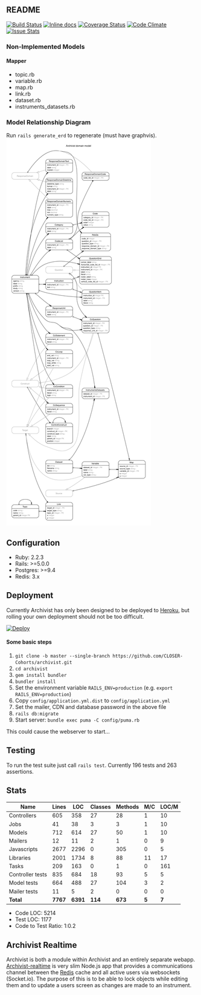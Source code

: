 ## README

[![Build Status](https://travis-ci.org/CLOSER-Cohorts/archivist.svg?branch=develop)](https://travis-ci.org/CLOSER-Cohorts/archivist)
[![Inline docs](http://inch-ci.org/github/CLOSER-Cohorts/archivist.svg?branch=develop)](http://inch-ci.org/github/CLOSER-Cohorts/archivist)
[![Coverage Status](https://coveralls.io/repos/github/CLOSER-Cohorts/archivist/badge.svg?branch=develop)](https://coveralls.io/github/CLOSER-Cohorts/archivist?branch=master)
[![Code Climate](https://codeclimate.com/github/CLOSER-Cohorts/archivist/badges/gpa.svg)](https://codeclimate.com/github/CLOSER-Cohorts/archivist)
[![Issue Stats](http://issuestats.com/github/CLOSER-Cohorts/archivist/badge/issue)](http://issuestats.com/github/CLOSER-Cohorts/archivist)

### Non-Implemented Models
#### Mapper
* topic.rb
* variable.rb
* map.rb
* link.rb
* dataset.rb
* instruments_datasets.rb

### Model Relationship Diagram
Run `rails generate_erd` to regenerate (must have graphvis).
![](/app/assets/images/diagrams/erd-wp.png)

## Configuration
* Ruby: 2.2.3
* Rails: >=5.0.0
* Postgres: >=9.4
* Redis: 3.x

## Deployment
Currently Archivist has only been designed to be deployed to [Heroku][heroku], but rolling your own deployment should not be too difficult.

[![Deploy](https://www.herokucdn.com/deploy/button.svg)](https://heroku.com/deploy?template=https://github.com/CLOSER-Cohorts/archivist/tree/master)

#### Some basic steps
1. `git clone -b master --single-branch https://github.com/CLOSER-Cohorts/archivist.git`
2. `cd archivist`
3. `gem install bundler`
4. `bundler install`
5. Set the environment variable  `RAILS_ENV=production` (e.g. `export RAILS_ENV=production`)
6. Copy `config/application.yml.dist` to `config/application.yml`
7. Set the mailer, CDN and database password in the above file
8. `rails db:migrate`
9. Start server: `bundle exec puma -C config/puma.rb`

This could cause the webserver to start...

## Testing
To run the test suite just call `rails test`. Currently 196 tests and 263 assertions.

## Stats
| Name                 |  Lines |     LOC | Classes | Methods | M/C | LOC/M |
|----------------------|--------|---------|---------|---------|-----|-------|
| Controllers          |    605 |     358 |      27 |      28 |   1 |    10 |
| Jobs                 |     41 |     38  |       3 |       3 |   1 |    10 |
| Models               |    712 |     614 |      27 |      50 |   1 |    10 |
| Mailers              |     12 |      11 |       2 |       1 |   0 |     9 |
| Javascripts          |   2677 |    2296 |       0 |     305 |   0 |     5 |
| Libraries            |   2001 |    1734 |       8 |      88 |  11 |    17 |
| Tasks                |    209 |     163 |       0 |       1 |   0 |   161 |
| Controller tests     |    835 |     684 |      18 |      93 |   5 |     5 |
| Model tests          |    664 |     488 |      27 |     104 |   3 |     2 |
| Mailer tests         |     11 |       5 |       2 |       0 |   0 |     0 |
| **Total**            |**7767**| **6391**|  **114**| **673** |**5**|  **7**|

  - Code LOC: 5214
  - Test LOC: 1177
  - Code to Test Ratio: 1:0.2

## Archivist Realtime
Archivist is both a module within Archivist and an entirely separate 
webapp. [Archivist-realtime][realtime] is very slim Node.js app that 
provides a communications channel between the [Redis][redis] cache and 
all active users via websockets (Socket.io). The purpose of this is to 
be able to lock objects while editing them and to update a users 
screen as changes are made to an instrument.

[realtime]: https://github.com/CLOSER-Cohorts/archivist-realtime
[redis]: http://redis.io
[heroku]: http://heroku.com

